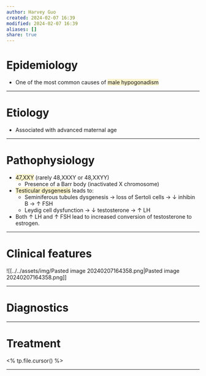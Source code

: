 ```yaml
---
author: Harvey Guo
created: 2024-02-07 16:39
modified: 2024-02-07 16:39
aliases: []
share: true
---
```


# Epidemiology
- One of the most common causes of <span style="background:rgba(240, 200, 0, 0.2)">male hypogonadism</span>

---
# Etiology
- Associated with advanced maternal age

---
# Pathophysiology
- <span style="background:rgba(240, 200, 0, 0.2)">47,XXY</span> (rarely 48,XXXY or 48,XXYY)
	- Presence of a Barr body (inactivated X chromosome)
- <span style="background:rgba(240, 200, 0, 0.2)">Testicular dysgenesis</span> leads to:
	- Seminiferous tubules dysgenesis → loss of Sertoli cells → ↓ inhibin B → ↑ FSH
	- Leydig cell dysfunction → ↓ testosterone → ↑ LH
- Both ↑ LH and ↑ FSH lead to increased conversion of testosterone to estrogen.

---
# Clinical features
![[../../assets/img/Pasted image 20240207164358.png|Pasted image 20240207164358.png]]

---
# Diagnostics


---
# Treatment
<% tp.file.cursor() %>

---
